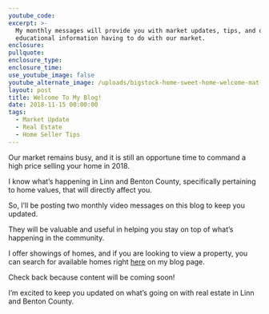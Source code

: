 ```yaml
---
youtube_code:
excerpt: >-
  My monthly messages will provide you with market updates, tips, and other
  educational information having to do with our market.
enclosure:
pullquote:
enclosure_type:
enclosure_time:
use_youtube_image: false
youtube_alternate_image: /uploads/bigstock-home-sweet-home-welcome-mat-m-235686472-2.jpg
layout: post
title: Welcome To My Blog!
date: 2018-11-15 00:00:00
tags:
  - Market Update
  - Real Estate
  - Home Seller Tips
---
```


Our market remains busy, and it is still an opportune time to command a high price selling your home in 2018.

I know what’s happening in Linn and Benton County, specifically pertaining to home values, that will directly affect you.

So, I’ll be posting two monthly video messages on this blog to keep you updated.&nbsp;

They will be valuable and useful in helping you stay on top of what’s happening in the community.

I offer showings of homes, and if you are looking to view a property, you can search for available homes right [here](https://linnbentonrealestateadvice.com/homesearch/) on my blog page.&nbsp;

Check back because content will be coming soon!

I’m excited to keep you updated on what’s going on with real estate in Linn and Benton County.